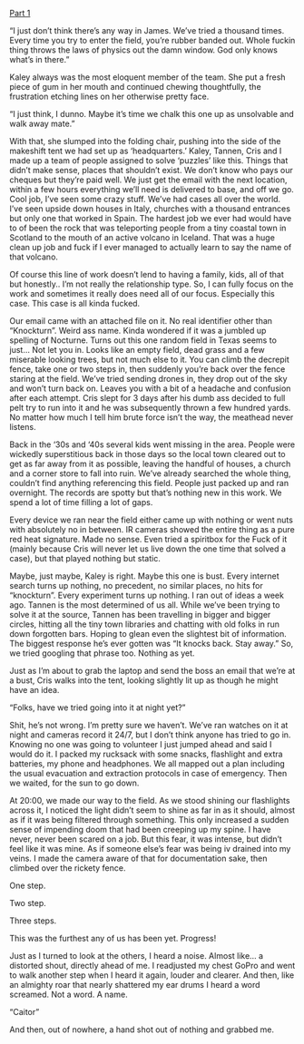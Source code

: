[Part 1](https://www.reddit.com/r/nosleep/comments/u50wxn/the_knockturn_tree/?utm_source=share&utm_medium=ios_app&utm_name=iossmf)


“I just don’t think there’s any way in James. We’ve tried a thousand times. Every time you try to enter the field, you’re rubber banded out. Whole fuckin thing throws the laws of physics out the damn window. God only knows what’s in there.” 



Kaley always was the most eloquent member of the team. She put a fresh piece of gum in her mouth and continued chewing thoughtfully, the frustration etching lines on her otherwise pretty face. 



“I just think, I dunno. Maybe it’s time we chalk this one up as unsolvable and walk away mate.” 



With that, she slumped into the folding chair, pushing into the side of the makeshift tent we had set up as ‘headquarters.’ Kaley, Tannen, Cris and I made up a team of people assigned to solve ‘puzzles’ like this. Things that didn’t make sense, places that shouldn’t exist. We don’t know who pays our cheques but they’re paid well. We just get the email with the next location, within a few hours everything we’ll need is delivered to base, and off we go. Cool job, I’ve seen some crazy stuff. We’ve had cases all over the world. I’ve seen upside down houses in Italy, churches with a thousand entrances but only one that worked in Spain. The hardest job we ever had would have to of been the rock that was teleporting people from a tiny coastal town in Scotland to the mouth of an active volcano in Iceland. That was a huge clean up job and fuck if I ever managed to actually learn to say the name of that volcano. 



Of course this line of work doesn’t lend to having a family, kids, all of that but honestly.. I’m not really the relationship type. So, I can fully focus on the work and sometimes it really does need all of our focus. Especially this case. This case is all kinda fucked. 



Our email came with an attached file on it. No real identifier other than “Knockturn”. Weird ass name. Kinda wondered if it was a jumbled up spelling of Nocturne. Turns out this one random field in Texas seems to just… Not let you in. Looks like an empty field, dead grass and a few miserable looking trees, but not much else to it. You can climb the decrepit fence, take one or two steps in, then suddenly you’re back over the fence staring at the field. We’ve tried sending drones in, they drop out of the sky and won’t turn back on. Leaves you with a bit of a headache and confusion after each attempt. Cris slept for 3 days after his dumb ass decided to full pelt try to run into it and he was subsequently thrown a few hundred yards. No matter how much I tell him brute force isn’t the way, the meathead never listens. 



Back in the ‘30s and ‘40s several kids went missing in the area. People were wickedly superstitious back in those days so the local town cleared out to get as far away from it as possible, leaving the handful of houses, a church and a corner store to fall into ruin. We’ve already searched the whole thing, couldn’t find anything referencing this field. People just packed up and ran overnight. The records are spotty but that’s nothing new in this work. We spend a lot of time filling a lot of gaps. 



Every device we ran near the field either came up with nothing or went nuts with absolutely no in between. IR cameras showed the entire thing as a pure red heat signature. Made no sense. Even tried a spiritbox for the Fuck of it (mainly because Cris will never let us live down the one time that solved a case), but that played nothing but static. 



Maybe, just maybe, Kaley is right. Maybe this one is bust. Every internet search turns up nothing, no precedent, no similar places, no hits for “knockturn”. Every experiment turns up nothing. I ran out of ideas a week ago. Tannen is the most determined of us all. While we’ve been trying to solve it at the source, Tannen has been travelling in bigger and bigger circles, hitting all the tiny town libraries and chatting with old folks in run down forgotten bars. Hoping to glean even the slightest bit of information. The biggest response he’s ever gotten was “It knocks back. Stay away.” So, we tried googling that phrase too. Nothing as yet. 



Just as I’m about to grab the laptop and send the boss an email that we’re at a bust, Cris walks into the tent, looking slightly lit up as though he might have an idea. 



“Folks, have we tried going into it at night yet?” 



Shit, he’s not wrong. I’m pretty sure we haven’t. We’ve ran watches on it at night and cameras record it 24/7, but I don’t think anyone has tried to go in. Knowing no one was going to volunteer I just jumped ahead and said I would do it. I packed my rucksack with some snacks, flashlight and extra batteries, my phone and headphones. We all mapped out a plan including the usual evacuation and extraction protocols in case of emergency. Then we waited, for the sun to go down. 



At 20:00, we made our way to the field. As we stood shining our flashlights across it, I noticed the light didn’t seem to shine as far in as it should, almost as if it was being filtered through something. This only increased a sudden sense of impending doom that had been creeping up my spine. I have never, never been scared on a job. But this fear, it was intense, but didn’t feel like it was mine. As if someone else’s fear was being iv drained into my veins. I made the camera aware of that for documentation sake, then climbed over the rickety fence. 



One step. 

Two step. 

Three steps. 

This was the furthest any of us has been yet. Progress! 



Just as I turned to look at the others, I heard a noise. Almost like… a distorted shout, directly ahead of me. I readjusted my chest GoPro and went to walk another step when I heard it again, louder and clearer. And then, like an almighty roar that nearly shattered my ear drums I heard a word screamed. Not a word. A name. 



“Caitor” 



And then, out of nowhere, a hand shot out of nothing and grabbed me.